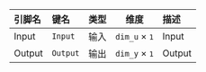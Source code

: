 <!--
DO NOT EDIT THIS FILE DIRECTLY.
This file is generated by tools/comp-docs.js.
All changes will be overwritten by regeneration.
-->

<slot class="model-pins">

| 引脚名 | 键名 | 类型 | 维度 | 描述 |
|:------ |:---- |:----:|:----:|:---- |
| Input | `Input` | 输入 | `dim_u` × <samp>1</samp> | Input |
| Output | `Output` | 输出 | `dim_y` × <samp>1</samp> | Output |

</slot>
